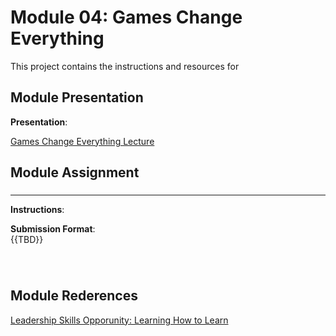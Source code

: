 # Module 04: Games Change Everything

This project contains the instructions and resources for 


## Module Presentation

**Presentation**:
<br>

[Games Change Everything Lecture](https://eagleonline.hccs.edu/courses/303292/files/78772135?module_item_id=20937031)

## Module Assignment 


### 
<hr>



**Instructions**:



**Submission Format**:<br>
{{TBD}}
 
### 
<br>

## Module Rederences
[Leadership Skills Opporunity: Learning How to Learn](https://www.youtube.com/watch?v=vd2dtkMINIw)

